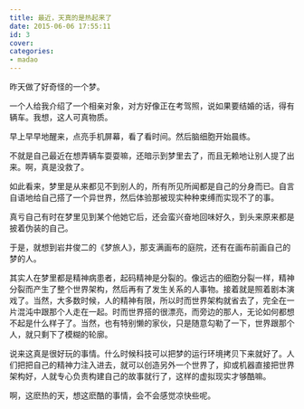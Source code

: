 ```yaml
---
title: 最近，天真的是热起来了
date: 2015-06-06 17:55:11
id: 3
cover: 
categories:
- madao
---
```


 昨天做了好奇怪的一个梦。

 一个人给我介绍了一个相亲对象，对方好像正在考驾照，说如果要结婚的话，得有辆车。我想，这人可真物质。

 早上早早地醒来，点亮手机屏幕，看了看时间。然后脑细胞开始晨练。

 不就是自己最近在想弄辆车耍耍嘛，还暗示到梦里去了，而且无赖地让别人提了出来。啊，真是没救了。

 如此看来，梦里是从来都见不到别人的，所有所见所闻都是自己的分身而已。自言自语地给自己搭了一个异世界，然后体验那被现实种种束缚而实现不了的事。

 真亏自己有时在梦里见到某个他她它后，还会蛮兴奋地回味好久，到头来原来都是披着伪装的自己。

 于是，就想到岩井俊二的《梦旅人》，那支满画布的庭院，还有在画布前画自己的梦的人。

 其实人在梦里都是精神病患者，起码精神是分裂的。像远古的细胞分裂一样，精神分裂而产生了整个世界架构，然后再有了发生关系的人事物。接着就是照着剧本演戏了。当然，大多数时候，人的精神有限，所以时而世界架构就省去了，完全在一片混沌中跟那个人走在一起。时而世界搭的很漂亮，而旁边的那人，无论如何都想不起是什么样子了。当然，也有特别懒的家伙，只是随意勾勒了一下，世界跟那个人，就只剩下了模糊的轮廓。

 说来这真是很好玩的事情。什么时候科技可以把梦的运行环境拷贝下来就好了。人们把把自己的精神力注入进去，就可以创造另外一个世界了，抑或机器直接把世界架构好，人就专心负责构建自己的故事就行了，这样的虚拟现实才够酷嘛。

 啊，这麽热的天，想这麽酷的事情，会不会感觉凉快些呢。
